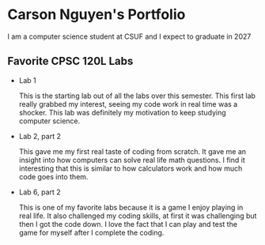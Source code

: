 # Carson Nguyen's Portfolio

I am a computer science student at CSUF and I expect to graduate in 2027

## Favorite CPSC 120L Labs
* Lab 1 

  This is the starting lab out of all the labs over this semester. This first lab really grabbed my interest, seeing my code work in real time was a shocker. This lab was definitely my motivation to keep studying computer science. 


* Lab 2, part 2

  This gave me my first real taste of coding from scratch. It gave me an insight into how computers can solve real life math questions. I find it interesting that this is similar to how calculators work and how much code goes into them.


* Lab 6, part 2
  
  This is one of my favorite labs because it is a game I enjoy playing in real life. It also challenged my coding skills, at first it was challenging but then I got the code down. I love the fact that I can play and test the game for myself after I complete the coding. 
